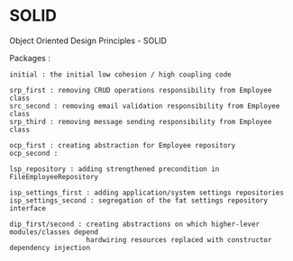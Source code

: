 # SOLID
Object Oriented Design Principles - SOLID

Packages :

    initial : the initial low cohesion / high coupling code

    srp_first : removing CRUD operations responsibility from Employee class
    src_second : removing email validation responsibility from Employee class
    srp_third : removing message sending responsibility from Employee class

    ocp_first : creating abstraction for Employee repository
    ocp_second :

    lsp_repository : adding strengthened precondition in FileEmployeeRepository

    isp_settings_first : adding application/system settings repositories
    isp_settings_second : segregation of the fat settings repository interface

    dip_first/second : creating abstractions on which higher-lever modules/classes depend
                       hardwiring resources replaced with constructor dependency injection

                       
